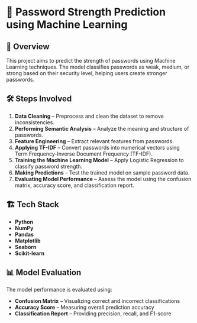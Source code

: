 # 🔐 Password Strength Prediction using Machine Learning

## 📌 Overview  
This project aims to predict the strength of passwords using Machine Learning techniques. The model classifies passwords as weak, medium, or strong based on their security level, helping users create stronger passwords.

## 🛠️ Steps Involved  

1. **Data Cleaning** – Preprocess and clean the dataset to remove inconsistencies.  
2. **Performing Semantic Analysis** – Analyze the meaning and structure of passwords.  
3. **Feature Engineering** – Extract relevant features from passwords.  
4. **Applying TF-IDF** – Convert passwords into numerical vectors using Term Frequency-Inverse Document Frequency (TF-IDF).  
5. **Training the Machine Learning Model** – Apply Logistic Regression to classify password strength.  
6. **Making Predictions** – Test the trained model on sample password data.  
7. **Evaluating Model Performance** – Assess the model using the confusion matrix, accuracy score, and classification report.  

## 🏗️ Tech Stack  
- **Python**  
- **NumPy**  
- **Pandas**  
- **Matplotlib**  
- **Seaborn**  
- **Scikit-learn**  

## 📊 Model Evaluation  
The model performance is evaluated using:  

- **Confusion Matrix** – Visualizing correct and incorrect classifications  
- **Accuracy Score** – Measuring overall prediction accuracy  
- **Classification Report** – Providing precision, recall, and F1-score  
